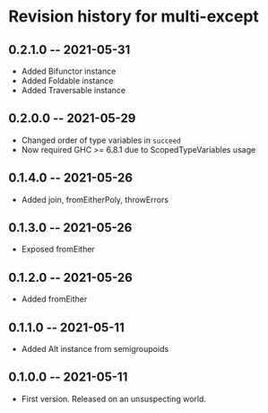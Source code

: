 # Revision history for multi-except

## 0.2.1.0 -- 2021-05-31

* Added Bifunctor instance
* Added Foldable instance
* Added Traversable instance

## 0.2.0.0 -- 2021-05-29

* Changed order of type variables in `succeed`
* Now required GHC >= 6.8.1 due to ScopedTypeVariables usage

## 0.1.4.0 -- 2021-05-26

* Added join, fromEitherPoly, throwErrors

## 0.1.3.0 -- 2021-05-26

* Exposed fromEither

## 0.1.2.0 -- 2021-05-26

* Added fromEither

## 0.1.1.0 -- 2021-05-11

* Added Alt instance from semigroupoids

## 0.1.0.0 -- 2021-05-11

* First version. Released on an unsuspecting world.
